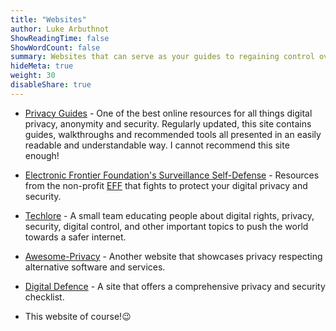 ```yaml
---
title: "Websites"
author: Luke Arbuthnot
ShowReadingTime: false
ShowWordCount: false
summary: Websites that can serve as your guides to regaining control over your privacy.
hideMeta: true
weight: 30
disableShare: true
---
```


- [Privacy Guides](https://www.privacyguides.org/en/) - One of the best online resources for all things digital privacy, anonymity and security. Regularly updated, this site contains guides, walkthroughs and recommended tools all presented in an easily readable and understandable way. I cannot recommend this site enough!

- [Electronic Frontier Foundation's Surveillance Self-Defense](https://ssd.eff.org/) - Resources from the non-profit [EFF](https://www.eff.org/) that fights to protect your digital privacy and security. 

- [Techlore](https://www.techlore.tech/) - A small team educating people about digital rights, privacy, security, digital control, and other important topics to push the world towards a safer internet.

- [Awesome-Privacy](https://awesome-privacy.xyz/) - Another website that showcases privacy respecting alternative software and services.

- [Digital Defence](https://digital-defense.io/) - A site that offers a comprehensive privacy and security checklist.

- This website of course!😉